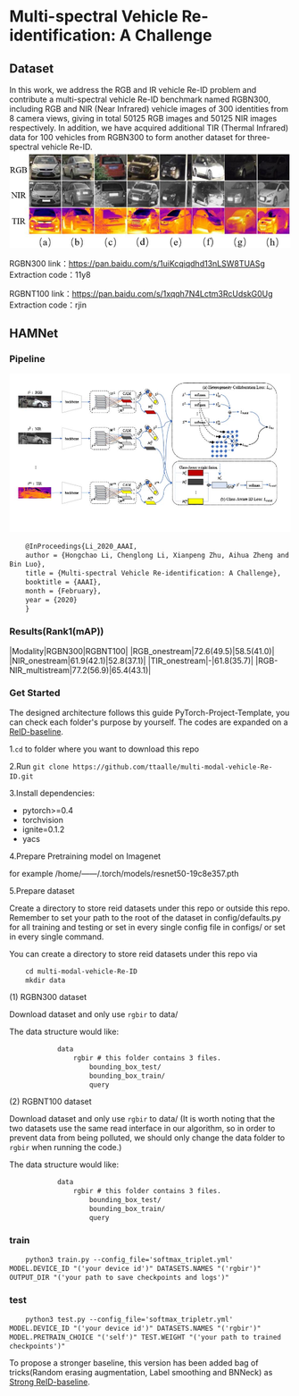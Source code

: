 # Multi-spectral Vehicle Re-identification: A Challenge
## Dataset
In this work, we address the RGB and IR vehicle Re-ID problem and contribute a multi-spectral vehicle Re-ID benchmark named RGBN300, including RGB and NIR (Near Infrared) vehicle images of 300 identities from 8 camera views, giving in total 50125 RGB images and 50125 NIR images respectively. In addition, we have acquired additional TIR (Thermal Infrared) data for 100 vehicles from RGBN300 to form another dataset for three-spectral vehicle Re-ID. 
![RGB-NIR-TIR](fig/challenge.jpg)

RGBN300
link：https://pan.baidu.com/s/1uiKcqiqdhd13nLSW8TUASg 
Extraction code：11y8 

RGBNT100
link：https://pan.baidu.com/s/1xqqh7N4Lctm3RcUdskG0Ug 
Extraction code：rjin


## HAMNet
### Pipeline
![RGB-NIR-TIR](fig/frame.jpg)

        @InProceedings{Li_2020_AAAI,
        author = {Hongchao Li, Chenglong Li, Xianpeng Zhu, Aihua Zheng and Bin Luo},
        title = {Multi-spectral Vehicle Re-identification: A Challenge},
        booktitle = {AAAI},
        month = {February},
        year = {2020}
        }
### Results(Rank1(mAP))
|Modality|RGBN300|RGBNT100|
|RGB_onestream|72.6(49.5)|58.5(41.0)|
|NIR_onestream|61.9(42.1)|52.8(37.1)|
|TIR_onestream|-|61.8(35.7)|
|RGB-NIR_multistream|77.2(56.9)|65.4(43.1)|
### Get Started

The designed architecture follows this guide PyTorch-Project-Template, you can check each folder's purpose by yourself. The codes are expanded on a [ReID-baseline](https://github.com/L1aoXingyu/reid_baseline). 

1.`cd` to folder where you want to download this repo

2.Run `git clone https://github.com/ttaalle/multi-modal-vehicle-Re-ID.git`

3.Install dependencies:
* pytorch>=0.4
* torchvision
* ignite=0.1.2
* yacs 


4.Prepare Pretraining model on Imagenet

for example /home/——/.torch/models/resnet50-19c8e357.pth

5.Prepare dataset

Create a directory to store reid datasets under this repo or outside this repo. Remember to set your path to the root of the dataset in config/defaults.py for all training and testing or set in every single config file in configs/ or set in every single command.

You can create a directory to store reid datasets under this repo via

        cd multi-modal-vehicle-Re-ID
        mkdir data
        
(1) RGBN300 dataset

Download dataset and only use `rgbir` to data/ 

The data structure would like:

                data
                    rgbir # this folder contains 3 files.
                        bounding_box_test/
                        bounding_box_train/
                        query

(2) RGBNT100 dataset

Download dataset and only use `rgbir` to data/ (It is worth noting that the two datasets use the same read interface in our algorithm, so in order to prevent data from being polluted, we should only change the data folder to `rgbir` when running the code.)

The data structure would like:

                data
                    rgbir # this folder contains 3 files.
                        bounding_box_test/
                        bounding_box_train/
                        query


### train
        
        python3 train.py --config_file='softmax_triplet.yml' MODEL.DEVICE_ID "('your device id')" DATASETS.NAMES "('rgbir')" OUTPUT_DIR "('your path to save checkpoints and logs')"
        
### test
        python3 test.py --config_file='softmax_tripletr.yml' MODEL.DEVICE_ID "('your device id')" DATASETS.NAMES "('rgbir')" MODEL.PRETRAIN_CHOICE "('self')" TEST.WEIGHT "('your path to trained checkpoints')"
        
        
        
To propose a stronger baseline, this version has been added bag of tricks(Random erasing augmentation, Label smoothing and BNNeck) as [Strong ReID-baseline](https://github.com/michuanhaohao/reid-strong-baseline).

